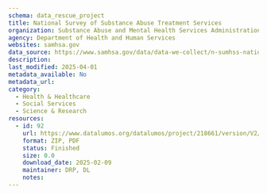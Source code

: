 ```yaml
---
schema: data_rescue_project 
title: National Survey of Substance Abuse Treatment Services
organization: Substance Abuse and Mental Health Services Administration
agency: Department of Health and Human Services
websites: samhsa.gov
data_source: https://www.samhsa.gov/data/data-we-collect/n-sumhss-national-substance-use-and-mental-health-services-survey/datafiles
description: 
last_modified: 2025-04-01
metadata_available: No
metadata_url: 
category:
  - Health & Healthcare 
  - Social Services 
  - Science & Research 
resources:
  - id: 92
    url: https://www.datalumos.org/datalumos/project/218661/version/V2/view
    format: ZIP, PDF
    status: Finished
    size: 0.0
    download_date: 2025-02-09
    maintainer: DRP, DL
    notes: 
---
```

